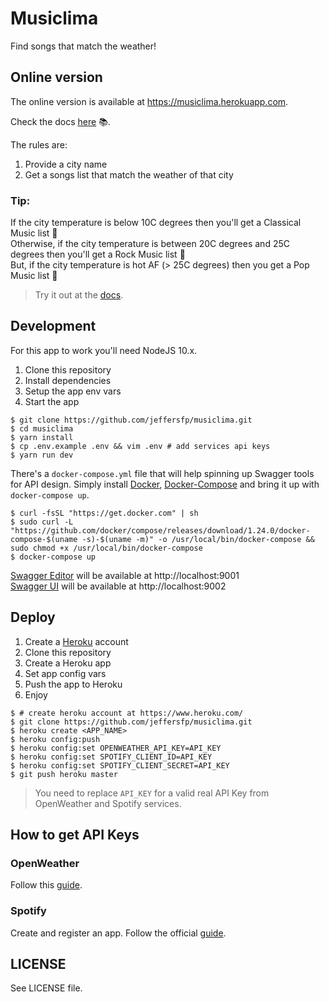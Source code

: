 # Musiclima

Find songs that match the weather!

## Online version

The online version is available at https://musiclima.herokuapp.com.

Check the docs [here](https://musiclima.herokuapp.com/docs) 📚.

The rules are:

1. Provide a city name
2. Get a songs list that match the weather of that city

### Tip:

If the city temperature is below 10C degrees then you'll get a Classical Music list 🎻<br>Otherwise, if the city temperature is between 20C degrees and 25C degrees then you'll get a Rock Music list 🤟<br>But, if the city temperature is hot AF (> 25C degrees) then you get a Pop Music list 🎤

> Try it out at the [docs](https://musiclima.herokuapp.com/docs).

## Development

For this app to work you'll need NodeJS 10.x.

1. Clone this repository
2. Install dependencies
3. Setup the app env vars
3. Start the app

```
$ git clone https://github.com/jeffersfp/musiclima.git
$ cd musiclima
$ yarn install
$ cp .env.example .env && vim .env # add services api keys
$ yarn run dev
```

There's a `docker-compose.yml` file that will help spinning up Swagger tools for API design. Simply install [Docker](https://docs.docker.com/install/), [Docker-Compose](https://docs.docker.com/compose/install/) and bring it up with `docker-compose up`.

```
$ curl -fsSL "https://get.docker.com" | sh
$ sudo curl -L "https://github.com/docker/compose/releases/download/1.24.0/docker-compose-$(uname -s)-$(uname -m)" -o /usr/local/bin/docker-compose && sudo chmod +x /usr/local/bin/docker-compose
$ docker-compose up
```

[Swagger Editor](https://swagger.io/tools/swagger-editor/) will be available at http://localhost:9001<br>
[Swagger UI](https://swagger.io/tools/swagger-ui/) will be available at http://localhost:9002

## Deploy

1. Create a [Heroku](https://www.heroku.com/) account
2. Clone this repository
3. Create a Heroku app
4. Set app config vars
5. Push the app to Heroku
6. Enjoy

```
$ # create heroku account at https://www.heroku.com/
$ git clone https://github.com/jeffersfp/musiclima.git
$ heroku create <APP_NAME>
$ heroku config:push
$ heroku config:set OPENWEATHER_API_KEY=API_KEY
$ heroku config:set SPOTIFY_CLIENT_ID=API_KEY
$ heroku config:set SPOTIFY_CLIENT_SECRET=API_KEY
$ git push heroku master
```

> You need to replace `API_KEY` for a valid real API Key from OpenWeather and Spotify services.

## How to get API Keys

### OpenWeather

Follow this [guide](https://openweathermap.org/appid).

### Spotify

Create and register an app. Follow the official [guide](https://developer.spotify.com/documentation/general/guides/app-settings/).

## LICENSE

See LICENSE file.